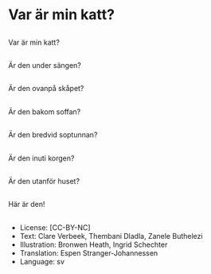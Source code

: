 # Var är min katt?

##
Var är min katt?

##
Är den under sängen?

##
Är den ovanpå skåpet?

##
Är den bakom soffan?

##
Är den bredvid soptunnan?

##
Är den inuti korgen?

##
Är den utanför huset?

##
Här är den!

##
* License: [CC-BY-NC]
* Text: Clare Verbeek, Thembani Dladla, Zanele Buthelezi
* Illustration: Bronwen Heath, Ingrid Schechter
* Translation: Espen Stranger-Johannessen
* Language: sv
